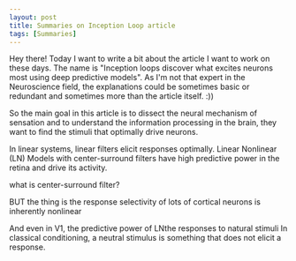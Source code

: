 ```yaml
---
layout: post
title: Summaries on Inception Loop article
tags: [Summaries]
---
```


<p>Hey there! Today I want to write a bit about the article I want to work on these days. The name is "Inception loops discover what excites neurons most using deep predictive models".
As I'm not that expert in the Neuroscience field, the explanations could be sometimes basic or redundant and sometimes more than the article itself. :)) </p>

<p>So the main goal in this article is to dissect the neural mechanism of sensation and to understand the information processing in the brain, they want to find the stimuli that optimally drive neurons.</p>
<p>In linear systems, linear filters elicit responses optimally. 
Linear Nonlinear (LN) Models with center-surround filters have high predictive power in the retina and drive its activity.</p>
what is center-surround filter?
<a src="https://www.google.com/url?sa=i&url=https%3A%2F%2Fwww.mdpi.com%2F2313-433X%2F8%2F3%2F76%2Fhtm&psig=AOvVaw1Bo6Rx4vtRe2jcxPiiXxj9&ust=1665588237415000&source=images&cd=vfe&ved=0CAwQjRxqFwoTCIi62Ou92PoCFQAAAAAdAAAAABBE"></a>
<p>BUT the thing is the response selectivity of lots of cortical neurons is inherently nonlinear </p>
And even in V1, the predictive power of LNthe responses to natural stimuli 
In classical conditioning, a neutral stimulus is something that does not elicit a response.

<!-- Source:

```markdown
- [x] Eating
- [ ] Walking
  - [ ] Running
- [ ] Sleeping
```

Rendered:

- [x] Eating
- [ ] Walking
  - [ ] Running
- [ ] Sleeping -->
